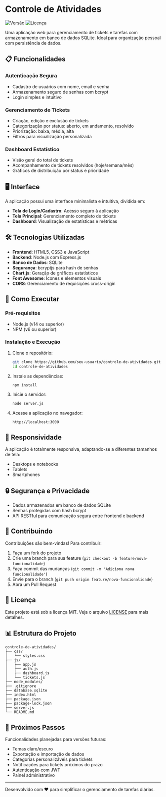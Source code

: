 # Controle de Atividades

![Versão](https://img.shields.io/badge/versão-2.0.0-blue)
![Licença](https://img.shields.io/badge/licença-MIT-green)

Uma aplicação web para gerenciamento de tickets e tarefas com armazenamento em banco de dados SQLite. Ideal para organização pessoal com persistência de dados.

## 📋 Funcionalidades

### Autenticação Segura
- Cadastro de usuários com nome, email e senha
- Armazenamento seguro de senhas com bcrypt
- Login simples e intuitivo

### Gerenciamento de Tickets
- Criação, edição e exclusão de tickets
- Categorização por status: aberto, em andamento, resolvido
- Priorização: baixa, média, alta
- Filtros para visualização personalizada

### Dashboard Estatístico
- Visão geral do total de tickets
- Acompanhamento de tickets resolvidos (hoje/semana/mês)
- Gráficos de distribuição por status e prioridade

## 🖥️ Interface

A aplicação possui uma interface minimalista e intuitiva, dividida em:

- **Tela de Login/Cadastro**: Acesso seguro à aplicação
- **Tela Principal**: Gerenciamento completo de tickets
- **Dashboard**: Visualização de estatísticas e métricas

## 🛠️ Tecnologias Utilizadas

- **Frontend**: HTML5, CSS3 e JavaScript
- **Backend**: Node.js com Express.js
- **Banco de Dados**: SQLite
- **Segurança**: bcryptjs para hash de senhas
- **Chart.js**: Geração de gráficos estatísticos
- **Font Awesome**: Ícones e elementos visuais
- **CORS**: Gerenciamento de requisições cross-origin

## 🚀 Como Executar

### Pré-requisitos
- Node.js (v14 ou superior)
- NPM (v6 ou superior)

### Instalação e Execução

1. Clone o repositório:
   ```bash
   git clone https://github.com/seu-usuario/controle-de-atividades.git
   cd controle-de-atividades
   ```

2. Instale as dependências:
   ```bash
   npm install
   ```

3. Inicie o servidor:
   ```bash
   node server.js
   ```

4. Acesse a aplicação no navegador:
   ```
   http://localhost:3000
   ```

## 📱 Responsividade

A aplicação é totalmente responsiva, adaptando-se a diferentes tamanhos de tela:
- Desktops e notebooks
- Tablets
- Smartphones

## 🔒 Segurança e Privacidade

- Dados armazenados em banco de dados SQLite
- Senhas protegidas com hash bcrypt
- API RESTful para comunicação segura entre frontend e backend

## 🤝 Contribuindo

Contribuições são bem-vindas! Para contribuir:

1. Faça um fork do projeto
2. Crie uma branch para sua feature (`git checkout -b feature/nova-funcionalidade`)
3. Faça commit das mudanças (`git commit -m 'Adiciona nova funcionalidade'`)
4. Envie para o branch (`git push origin feature/nova-funcionalidade`)
5. Abra um Pull Request

## 📝 Licença

Este projeto está sob a licença MIT. Veja o arquivo [LICENSE](LICENSE) para mais detalhes.

## 📊 Estrutura do Projeto

```
controle-de-atividades/
├── css/
│   └── styles.css
├── js/
│   ├── app.js
│   ├── auth.js
│   ├── dashboard.js
│   └── tickets.js
├── node_modules/
├── .gitignore
├── database.sqlite
├── index.html
├── package.json
├── package-lock.json
├── server.js
└── README.md
```

## 🔮 Próximos Passos

Funcionalidades planejadas para versões futuras:

- Temas claro/escuro
- Exportação e importação de dados
- Categorias personalizáveis para tickets
- Notificações para tickets próximos do prazo
- Autenticação com JWT
- Painel administrativo

---

Desenvolvido com ❤️ para simplificar o gerenciamento de tarefas diárias.
